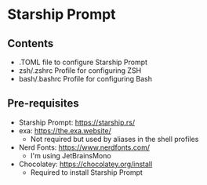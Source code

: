 # Starship Prompt

## Contents
* .TOML file to configure Starship Prompt
* zsh/.zshrc Profile for configuring ZSH
* bash/.bashrc Profile for configuring Bash

## Pre-requisites

* Starship Prompt:  https://starship.rs/
* exa:  https://the.exa.website/
  * Not required but used by aliases in the shell profiles
* Nerd Fonts:  https://www.nerdfonts.com/
  * I'm using JetBrainsMono
* Chocolatey:  https://chocolatey.org/install
  * Required to install Starship Prompt